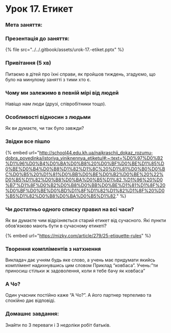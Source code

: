 # Урок 17. Етикет

### Мета заняття:&#x20;

### Презентація до заняття:

{% file src="../../.gitbook/assets/urok-17.-etiket.pptx" %}

### Привітання (5 хв)

Питаємо в дітей про їхні справи, як пройшов тиждень, згадуємо, що було на минулому занятті з тими хто є.

### Чому ми залежимо в певній мірі від людей

&#x20;Навіщо нам люди (друзі, співробітники тощо).

### Особливості відносин з людьми

Як ви думаєте, чи так було завжди?

### Звідки все пішло

{% embed url="http://school44.edu.kh.ua/najkraschij_dokaz_rozumu-dobra_povedinka/istoriya_viniknennya_etiketu/#:~:text=%D0%97%D0%B2%D1%96%D0%B4%D0%BA%D0%B8%20%D0%BF%D0%BE%D1%85%D0%BE%D0%B4%D0%B8%D1%82%D1%8C%20%D1%81%D0%B0%D0%BC%D0%B5%20%D1%81%D0%BB%D0%BE%D0%B2%D0%BE%20%22%D0%B5%D1%82%D0%B8%D0%BA%D0%B5%D1%82,%D1%96%20%D0%B7'%D1%8F%D0%B2%D0%B8%D0%BB%D0%BE%D1%81%D1%8F%20%D0%BF%D0%BE%D0%BD%D1%8F%D1%82%D1%82%D1%8F%20%D0%B5%D1%82%D0%B8%D0%BA%D0%B5%D1%82." %}

### Чи достатньо одного списку правил на всі часи?

Як ви думаєте чим відрізняється старий етикет від сучасного. Які пункти обов’язково мають бути в сучасному етикеті?

{% embed url="https://mizky.com/article/279/25-etiquette-rules" %}

### **Творення компліментів з натхнення**

Викладач дає учням будь яке слово, а учень має придумати якийсь комплімент надихнувшись цим словом Приклад “ковбаса”. Учень:”ти приносиш стільки ж задоволення, коли я тебе бачу як ковбаса”

### А Чо?

Один учасник постійно каже “А Чо?”. А його партнер терпеливо та спокійно дає відповіді.

### Домашнє завдання:

Знайти по 3 переваги і 3 недоліки робіт батьків.
